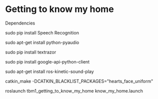 # Getting to know my home

Dependencies 

sudo pip install Speech Recognition

sudo apt-get install python-pyaudio

sudo pip install textrazor

sudo pip install google-api-python-client

sudo apt-get install ros-kinetic-sound-play

catkin_make -DCATKIN_BLACKLIST_PACKAGES="hearts_face_uniform"

roslaunch tbm1_getting_to_know_my_home know_my_home.launch
